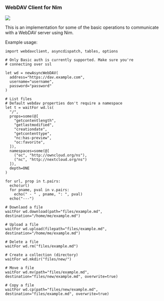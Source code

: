 ### WebDAV Client for Nim

[![](https://github.com/beshrkayali/webdavclient/workflows/CI/badge.svg)](https://github.com/beshrkayali/webdavclient/actions?query=workflow%3ACI)


This is an implementation for some of the basic
operations to communicate with a WebDAV server using Nim.


Example usage:

```
import webdavclient, asyncdispatch, tables, options

# Only Basic auth is currently supported. Make sure you're
# connecting over ssl

let wd = newAsyncWebDAV(
  address="https://dav.example.com",
  username="username",
  password="password"
)

# List files
# Default webdav properties don't require a namespace
let t = waitFor wd.ls(
  "/",
  props=some(@[
    "getcontentlength",
    "getlastmodified",
	"creationdate",
	"getcontenttype",
	"nc:has-preview",
	"oc:favorite",
  ]),
  namespaces=some(@[
    ("oc", "http://owncloud.org/ns"),
    ("nc", "http://nextcloud.org/ns")
  ]),
  depth=ONE
)

for url, prop in t.pairs:
  echo(url)
  for pname, pval in v.pairs:
    echo(" - " , pname, ": ", pval)
  echo("---")

# Downlaod a file
waitFor wd.download(path="files/example.md", destination="/home/me/example.md")

# Upload a file
waitFor wd.upload(filepath="files/example.md", destination="/home/me/example.md")

# Delete a file
waitFor wd.rm("files/example.md")

# Create a collection (directory)
waitFor wd.mkdir("files/new/")

# Move a file
waitFor wd.mv(path="files/example.md", destination="files/new/example.md", overwrite=true)

# Copy a file
waitFor wd.cp(path="files/new/example.md", destination="files/example.md", overwrite=true)
```
